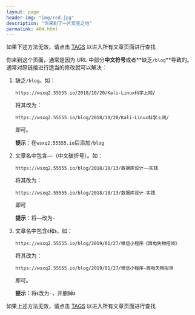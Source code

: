 ```yaml
---
layout: page    
header-img: "img/red.jpg"  
description: "你来到了一片荒芜之地"
permalink: 404.html  
---
```


如果下述方法无效，请点击 [TAGS](https://wsxq2.55555.io/tags/) 以进入所有文章页面进行查找

你来到这个页面，通常是因为 URL 中部分**中文符号**或者**缺乏`/blog`**导致的。通常对原链接进行适当的修改就可以解决：

1. 缺乏`/blog`。如：
   ```
   https://wsxq2.55555.io/2018/10/20/Kali-Linux科学上网/
   ```
   将其改为：
   ```
   https://wsxq2.55555.io/blog/2018/10/20/Kali-Linux科学上网/
   ```
   即可。

   **提示**：在`wsxq2.55555.io`后添加`/blog`
   
1. 文章名中包含`——`（中文破折号）。如：
   ```
   https://wsxq2.55555.io/blog/2018/10/13/数据库设计——实践
   ```
   将其改为：
   ```
   https://wsxq2.55555.io/blog/2018/10/13/数据库设计-实践
   ```
   即可

   **提示**：将`——`改为`-`
   
   
1. 文章名中包含`《`和`》`。如：
   ```
   https://wsxq2.55555.io/blog/2019/01/27/微信小程序《西电失物招领》
   ```
   将其改为：
   ```
   https://wsxq2.55555.io/blog/2019/01/27/微信小程序-西电失物招领
   ```
   即可。

   **提示**：将`《`改为`-`，并删掉`》`

如果上述方法无效，请点击 [TAGS](https://wsxq2.55555.io/tags/) 以进入所有文章页面进行查找
